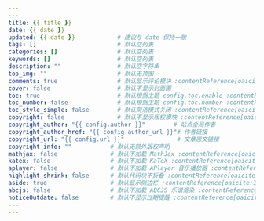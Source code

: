 ```yaml
---
​---
title: {{ title }}
date: {{ date }}
updated: {{ date }}            # 建议与 date 保持一致
tags: []                       # 默认空列表
categories: []                 # 默认空列表
keywords: []                   # 默认空列表
description: ""                # 默认空字符串
top_img: ""                    # 默认无顶图
comments: true                 # 默认显示评论模块 :contentReference[oaicite:6]{index=6}
cover: false                   # 默认不显示封面图
toc: true                      # 默认根据主题 config.toc.enable :contentReference[oaicite:7]{index=7}
toc_number: false              # 默认根据主题 config.toc.number :contentReference[oaicite:8]{index=8}
toc_style_simple: false        # 默认简洁模式关闭 :contentReference[oaicite:9]{index=9}
copyright: false               # 默认不显示版权模块 :contentReference[oaicite:10]{index=10}
copyright_author: "{{ config.author }}"        # 站点全局作者
copyright_author_href: "{{ config.author_url }}"# 作者链接
copyright_url: "{{ config.url }}"               # 文章原文链接
copyright_info: ""           # 默认无额外版权声明
mathjax: false               # 默认不加载 MathJax :contentReference[oaicite:11]{index=11}
katex: false                 # 默认不加载 KaTeX :contentReference[oaicite:12]{index=12}
aplayer: false               # 默认不加载 APlayer 音乐播放器 :contentReference[oaicite:13]{index=13}
highlight_shrink: false      # 默认代码块不折叠 :contentReference[oaicite:14]{index=14}
aside: true                  # 默认显示侧边栏 :contentReference[oaicite:15]{index=15}
abcjs: false                 # 默认不加载 ABCJS 乐谱渲染 :contentReference[oaicite:16]{index=16}
noticeOutdate: false         # 默认不显示过期提醒 :contentReference[oaicite:17]{index=17}
​---
---
```


